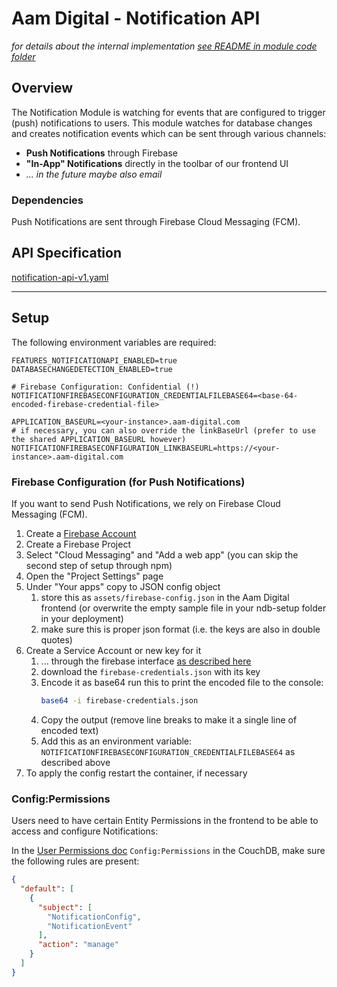 # Aam Digital - Notification API

_for details about the internal
implementation [see README in module code folder](../../application/aam-backend-service/src/main/kotlin/com/aamdigital/aambackendservice/notification/README.md)_

## Overview

The Notification Module is watching for events that are configured to trigger (push) notifications to users.
This module watches for database changes and creates notification events which can be sent through various channels:

- **Push Notifications** through Firebase
- **"In-App" Notifications** directly in the toolbar of our frontend UI
- _... in the future maybe also email_

### Dependencies

Push Notifications are sent through Firebase Cloud Messaging (FCM).

## API Specification

[notification-api-v1.yaml](../api-specs/notification-api-v1.yaml)

-----

## Setup

The following environment variables are required:

```dotenv
FEATURES_NOTIFICATIONAPI_ENABLED=true
DATABASECHANGEDETECTION_ENABLED=true

# Firebase Configuration: Confidential (!)
NOTIFICATIONFIREBASECONFIGURATION_CREDENTIALFILEBASE64=<base-64-encoded-firebase-credential-file>

APPLICATION_BASEURL=<your-instance>.aam-digital.com
# if necessary, you can also override the linkBaseUrl (prefer to use the shared APPLICATION_BASEURL however)
NOTIFICATIONFIREBASECONFIGURATION_LINKBASEURL=https://<your-instance>.aam-digital.com
```

### Firebase Configuration (for Push Notifications)

If you want to send Push Notifications, we rely on Firebase Cloud Messaging (FCM).

1. Create a [Firebase Account](https://console.firebase.google.com/)
2. Create a Firebase Project
3. Select "Cloud Messaging" and "Add a web app" (you can skip the second step of setup through npm)
4. Open the "Project Settings" page
5. Under "Your apps" copy to JSON config object
    1. store this as `assets/firebase-config.json` in the Aam Digital
       frontend (or overwrite the empty sample file in your ndb-setup folder in your deployment)
    2. make sure this is proper json format (i.e. the keys are also in double quotes)
6. Create a Service Account or new key for it
    1. ... through the firebase
       interface [as described here](https://firebase.google.com/docs/admin/setup#initialize_the_sdk_in_non-google_environments)
    2. download the `firebase-credentials.json` with its key
    3. Encode it as base64
       run this to print the encoded file to the console:
       ```bash
       base64 -i firebase-credentials.json
       ```
    4. Copy the output (remove line breaks to make it a single line of encoded text)
    5. Add this as an environment variable: `NOTIFICATIONFIREBASECONFIGURATION_CREDENTIALFILEBASE64` as described above
7. To apply the config restart the container, if necessary

### Config:Permissions

Users need to have certain Entity Permissions in the frontend to be able to access and configure Notifications:

In
the [User Permissions doc](https://aam-digital.github.io/ndb-core/documentation/additional-documentation/concepts/user-roles-and-permissions.html)
`Config:Permissions` in the CouchDB, make sure the following rules are present:

```json
{
  "default": [
    {
      "subject": [
        "NotificationConfig",
        "NotificationEvent"
      ],
      "action": "manage"
    }
  ]
}
```
